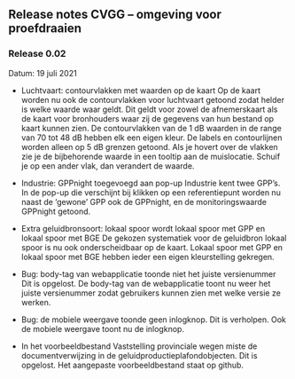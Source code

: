 ## Release notes CVGG – omgeving voor proefdraaien

### Release 0.02

Datum: 19 juli 2021

* Luchtvaart: contourvlakken met waarden op de kaart
  Op de kaart worden nu ook de contourvlakken voor luchtvaart getoond zodat helder is welke waarde waar geldt. Dit geldt voor zowel de afnemerskaart als de kaart     voor bronhouders waar zij de gegevens van hun bestand op kaart kunnen zien. De contourvlakken van de 1 dB waarden in de range van 70 tot 48 dB hebben elk een       eigen kleur. De labels en contourlijnen worden alleen op 5 dB grenzen getoond. Als je hovert over de vlakken zie je de bijbehorende waarde in een tooltip aan de      muislocatie. Schuif je op een ander vlak, dan verandert de waarde.

* Industrie: GPPnight toegevoegd aan pop-up
  Industrie kent twee GPP’s. In de pop-up die verschijnt bij klikken op een referentiepunt worden nu naast de ‘gewone’ GPP ook de GPPnight, en de monitoringswaarde   GPPnight getoond.


* Extra geluidbronsoort: lokaal spoor wordt lokaal spoor met GPP en lokaal spoor met BGE
  De gekozen systematiek voor de geluidbron lokaal spoor is nu ook onderscheidbaar op de kaart. Lokaal spoor met GPP en lokaal spoor met BGE hebben ieder een eigen   kleurstelling gekregen.

* Bug: body-tag van webapplicatie toonde niet het juiste versienummer
  Dit is opgelost. De body-tag van de webapplicatie toont nu weer het juiste versienummer zodat gebruikers kunnen zien met welke versie ze werken.

* Bug: de mobiele weergave toonde geen inlogknop.
Dit is verholpen. Ook de mobiele weergave toont nu de inlogknop.

* In het voorbeeldbestand Vaststelling provinciale wegen miste de documentverwijzing in de geluidproductieplafondobjecten.
Dit is opgelost. Het aangepaste voorbeeldbestand staat op github.
